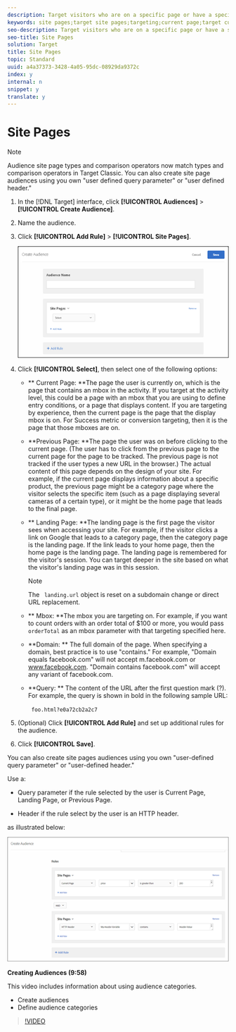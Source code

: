 ```yaml
---
description: Target visitors who are on a specific page or have a specific mbox parameter.
keywords: site pages;target site pages;targeting;current page;target current page;previous page;target previous page;landing page;target landing page;mbox;target mbox
seo-description: Target visitors who are on a specific page or have a specific mbox parameter.
seo-title: Site Pages
solution: Target
title: Site Pages
topic: Standard
uuid: a4a37373-3428-4a05-95dc-08929da9372c
index: y
internal: n
snippet: y
translate: y
---
```


# Site Pages


>[!NOTE]
>
>Audience site page types and comparison operators now match types and comparison operators in Target Classic. You can also create site page audiences using you own "user defined query parameter" or "user defined header."




1. In the [!DNL  Target] interface, click **[!UICONTROL  Audiences]** > **[!UICONTROL  Create Audience]**. 

1. Name the audience. 

1. Click **[!UICONTROL  Add Rule]** > **[!UICONTROL  Site Pages]**. 

   ![](assets/target_site_pages.png) 

1. Click **[!UICONTROL  Select]**, then select one of the following options: 


    * ** Current Page: **The page the user is currently on, which is the page that contains an mbox in the activity. If you target at the activity level, this could be a page with an mbox that you are using to define entry conditions, or a page that displays content. If you are targeting by experience, then the current page is the page that the display mbox is on. For Success metric or conversion targeting, then it is the page that those mboxes are on. 

    * **Previous Page: **The page the user was on before clicking to the current page. (The user has to click from the previous page to the current page for the page to be tracked. The previous page is not tracked if the user types a new URL in the browser.) The actual content of this page depends on the design of your site. For example, if the current page displays information about a specific product, the previous page might be a category page where the visitor selects the specific item (such as a page displaying several cameras of a certain type), or it might be the home page that leads to the final page. 

    * ** Landing Page: **The landing page is the first page the visitor sees when accessing your site. For example, if the visitor clicks a link on Google that leads to a category page, then the category page is the landing page. If the link leads to your home page, then the home page is the landing page. The landing page is remembered for the visitor's session. You can target deeper in the site based on what the visitor's landing page was in this session. 


      >[!NOTE]
      >
      >The ` landing.url` object is reset on a subdomain change or direct URL replacement. 


    * ** Mbox: **The mbox you are targeting on. For example, if you want to count orders with an order total of $100 or more, you would pass ` orderTotal` as an mbox parameter with that targeting specified here. 

    * **Domain: ** The full domain of the page. When specifying a domain, best practice is to use "contains." For example, "Domain equals facebook.com" will not accept m.facebook.com or www.facebook.com. "Domain contains facebook.com" will accept any variant of facebook.com. 

    * **Query: ** The content of the URL after the first question mark (?). For example, the query is shown in bold in the following sample URL: 

      ` foo.html?e0a72cb2a2c7` 



1. (Optional) Click **[!UICONTROL  Add Rule]** and set up additional rules for the audience. 

1. Click **[!UICONTROL  Save]**. 



You can also create site pages audiences using you own "user-defined query parameter" or "user-defined header."

Use a: 


* Query parameter if the rule selected by the user is Current Page, Landing Page, or Previous Page. 

* Header if the rule select by the user is an HTTP header. 



as illustrated below: 

![](assets/site_pages.png) 

**Creating Audiences (9:58)** 

This video includes information about using audience categories. 


* Create audiences
* Define audience categories


>[!VIDEO](https://vimeo.com/wV9lVTSOxMk) 
